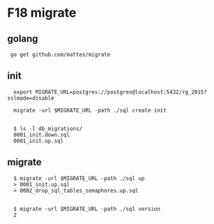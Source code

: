 F18 migrate
===============


golang
------

     go get github.com/mattes/migrate


init
--------

      export MIGRATE_URL=postgres://postgres@localhost:5432/rg_2015?sslmode=disable 

      migrate -url $MIGRATE_URL -path ./sql create init


      $ ls -l db_migrations/
      0001_init.down.sql
      0001_init.up.sql


migrate
----------

      $ migrate -url $MIGRATE_URL -path ./sql up
      > 0001_init.up.sql
      > 0002_drop_sql_tables_semaphores.up.sql


      $ migrate -url $MIGRATE_URL -path ./sql version
      2

